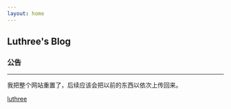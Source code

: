 ```yaml
---
layout: home
---
```


## Luthree's Blog

### 公告

---------

我把整个网站重置了，后续应该会把以前的东西以依次上传回来。

[luthree](http://www.luthree.tk)
